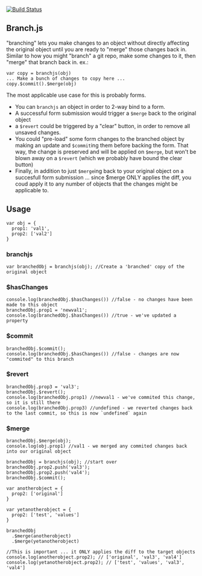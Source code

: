 [![Build Status](https://travis-ci.org/JasonStoltz/branch-js.svg)](https://travis-ci.org/JasonStoltz/branch-js)

## Branch.js

"branching" lets you make changes to an object without directly affecting the original object until you are ready to "merge" those changes back in. Similar to how you might "branch" a git repo, make some changes to it, then "merge" that branch back in.
ex.:
```
var copy = branchjs(obj)
... Make a bunch of changes to copy here ...
copy.$commit().$merge(obj)
```

The most applicable use case for this is probably forms. 
- You can `branchjs` an object in order to 2-way bind to a form. 
- A successful form submission would trigger a `$merge` back to the original object
- a `$revert` could be triggered by a "clear" button, in order to remove all unsaved changes. 
- You could "pre-load" some form changes to the branched object by making an update and `$commit`ing  them before backing the form. That way, the change is preserved and will be applied on `$merge`, but won't be blown away on a `$revert` (which we probably have bound the clear button)
- Finally, in addition to just `$merge`ing back to your original object on a succesfull form submission ... since $merge ONLY applies the diff, you coud apply it to any number of objects that the changes might be applicable to.

## Usage
```
var obj = {
  prop1: 'val1',
  prop2: ['val2']
}
```
### branchjs
```
var branchedObj = branchjs(obj); //Create a 'branched' copy of the original object
```
### $hasChanges
```
console.log(branchedObj.$hasChanges()) //false - no changes have been made to this object
branchedObj.prop1 = 'newval1';
console.log(branchedObj.$hasChanges()) //true - we've updated a property
```
### $commit
```
branchedObj.$commit();
console.log(branchedObj.$hasChanges()) //false - changes are now "commited" to this branch
```
### $revert
```
branchedObj.prop3 = 'val3';
branchedObj.$revert(); 
console.log(branchedObj.prop1) //newval1 - we've commited this change, so it is still there
console.log(branchedObj.prop3) //undefined - we reverted changes back to the last commit, so this is now `undefined` again
```
### $merge
```
branchedObj.$merge(obj);
console.log(obj.prop1) //val1 - we merged any commited changes back into our original object

branchedObj = branchjs(obj); //start over
branchedObj.prop2.push('val3');
branchedObj.prop2.push('val4');
branchedObj.$commit();

var anotherobject = {
  prop2: ['original']
}

var yetanotherobject = {
  prop2: ['test', 'values']
}

branchedObj
  .$merge(anotherobject)
  .$merge(yetanotherobject)

//This is important ... it ONLY applies the diff to the target objects
console.log(anotherobject.prop2); // ['original', 'val3', 'val4']
console.log(yetanotherobject.prop2); // ['test', 'values', 'val3', 'val4']
```
